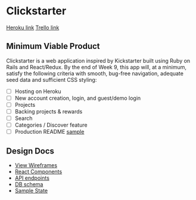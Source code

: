 # Clickstarter

[Heroku link][heroku]
[Trello link][trello]

[heroku]: https://clickstarter-gy.herokuapp.com/
[trello]: https://trello.com/b/7iEXyCqX/clickstarter

## Minimum Viable Product

Clickstarter is a web application inspired by Kickstarter built using Ruby on Rails and React/Redux. By the end of Week 9, this app will, at a minimum, satisfy the following criteria with smooth, bug-free navigation, adequate seed data and sufficient CSS styling:

- [ ] Hosting on Heroku
- [ ] New account creation, login, and guest/demo login
- [ ] Projects
- [ ] Backing projects & rewards
- [ ] Search
- [ ] Categories / Discover feature
- [ ] Production README [sample](production_readme.md)

## Design Docs
* [View Wireframes][wireframes]
* [React Components][components]
* [API endpoints][api-endpoints]
* [DB schema][schema]
* [Sample State][sample-state]

[wireframes]: docs/wireframes
[components]: docs/component-hierarchy.md
[sample-state]: docs/sample-state.md
[api-endpoints]: docs/api-endpoints.md
[schema]: docs/schema.md
